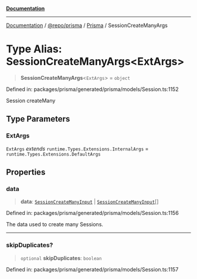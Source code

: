 [**Documentation**](../../../../../README.md)

***

[Documentation](../../../../../README.md) / [@repo/prisma](../../../README.md) / [Prisma](../README.md) / SessionCreateManyArgs

# Type Alias: SessionCreateManyArgs\<ExtArgs\>

> **SessionCreateManyArgs**\<`ExtArgs`\> = `object`

Defined in: packages/prisma/generated/prisma/models/Session.ts:1152

Session createMany

## Type Parameters

### ExtArgs

`ExtArgs` *extends* `runtime.Types.Extensions.InternalArgs` = `runtime.Types.Extensions.DefaultArgs`

## Properties

### data

> **data**: [`SessionCreateManyInput`](SessionCreateManyInput.md) \| [`SessionCreateManyInput`](SessionCreateManyInput.md)[]

Defined in: packages/prisma/generated/prisma/models/Session.ts:1156

The data used to create many Sessions.

***

### skipDuplicates?

> `optional` **skipDuplicates**: `boolean`

Defined in: packages/prisma/generated/prisma/models/Session.ts:1157
